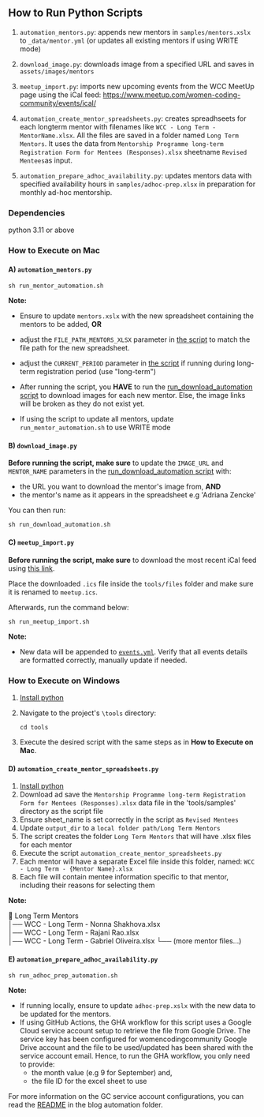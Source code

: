 ## How to Run Python Scripts

1) `automation_mentors.py`: appends new mentors in `samples/mentors.xslx` to `_data/mentor.yml` (or updates all existing mentors if using WRITE mode)

2) `download_image.py`: downloads image from a specified URL and saves in `assets/images/mentors`

3) `meetup_import.py`: imports new upcoming events from the WCC MeetUp page using the iCal feed: https://www.meetup.com/women-coding-community/events/ical/

4) `automation_create_mentor_spreadsheets.py`: creates spreadhseets for each longterm mentor with filenames like `WCC - Long Term - MentorName.xlsx`. All the files are saved in a folder named `Long Term Mentors`. It uses the data from `Mentorship Programme long-term Registration Form for Mentees (Responses).xlsx` sheetname `Revised Mentees`as input.

5) `automation_prepare_adhoc_availability.py`: updates mentors data with specified availability hours in `samples/adhoc-prep.xlsx` in preparation for monthly ad-hoc mentorship.

### Dependencies

python 3.11 or above

### How to Execute on Mac

#### A) `automation_mentors.py`

```shell
sh run_mentor_automation.sh
```
**Note:** 
- Ensure to update `mentors.xslx` with the new spreadsheet containing the mentors to be added, **OR** 
- adjust the `FILE_PATH_MENTORS_XLSX` parameter in [the script](run_mentor_automation.sh) to match the file path for the new spreadsheet.
- adjust the `CURRENT_PERIOD` parameter in [the script](run_mentor_automation.sh) if running during long-term registration period (use "long-term")

- After running the script, you **HAVE** to run the [run_download_automation script](run_download_automation.sh) to download images for each new mentor. Else, the image links will be broken as they do not exist yet.
- If using the script to update all mentors, update `run_mentor_automation.sh` to use WRITE mode

#### B) `download_image.py`

**Before running the script, make sure** to update the `IMAGE_URL` and `MENTOR_NAME` parameters in the [run_download_automation script](run_download_automation.sh) with:
- the URL you want to download the mentor's image from, **AND**
- the mentor's name as it appears in the spreadsheet e.g 'Adriana Zencke'

You can then run: 
```shell
sh run_download_automation.sh
```

#### C) `meetup_import.py`
**Before running the script, make sure** to download the most recent iCal feed using [this link](https://www.meetup.com/women-coding-community/events/ical/).

Place the downloaded `.ics` file inside the `tools/files` folder and make sure it is renamed to `meetup.ics`.

Afterwards, run the command below:
```shell
sh run_meetup_import.sh
```

**Note:** 
- New data will be appended to [`events.yml`](../_data/events.yml). Verify that all events details are formatted correctly, manually update if needed.

### How to Execute on Windows

1) [Install python](https://www.python.org/downloads/windows)

2) Navigate to the project's `\tools` directory:

    ```
    cd tools
    ```

3) Execute the desired script with the same steps as in **How to Execute on Mac**.

#### D) `automation_create_mentor_spreadsheets.py`

1) [Install python](https://www.python.org/downloads/windows)
2) Download ad save the `Mentorship Programme long-term Registration Form for Mentees (Responses).xlsx` data file in the 'tools/samples' directory as the script file
3) Ensure sheet_name is set correctly in the script as `Revised Mentees`
4) Update `output_dir` to a `local folder path/Long Term Mentors`
5) The script creates the folder `Long Term Mentors` that will have .xlsx files for each mentor
6) Execute the script `automation_create_mentor_spreadsheets.py`
7) Each mentor will have a separate Excel file inside this folder, named: `WCC - Long Term - {Mentor Name}.xlsx`
8) Each file will contain mentee information specific to that mentor, including their reasons for selecting them

**Note:** 
  
📁 Long Term Mentors  
  │── WCC - Long Term - Nonna Shakhova.xlsx  
  │── WCC - Long Term - Rajani Rao.xlsx  
  │── WCC - Long Term - Gabriel Oliveira.xlsx   └── (more mentor files...)  

#### E) `automation_prepare_adhoc_availability.py`

```shell
sh run_adhoc_prep_automation.sh
```
**Note:** 
- If running locally, ensure to update `adhoc-prep.xslx` with the new data to be updated for the mentors. 
- If using GitHub Actions, the GHA workflow for this script uses a Google Cloud service account setup to retrieve the file from Google Drive. The service key has been configured for womencodingcommunity Google Drive account and the file to be used/updated has been shared with the service account email.
Hence, to run the GHA workflow, you only need to provide:
  - the month value (e.g 9 for September) and,
  - the file ID for the excel sheet to use

For more information on the GC service account configurations, you can read the [README](blog_automation/README.md) in the blog automation folder.
